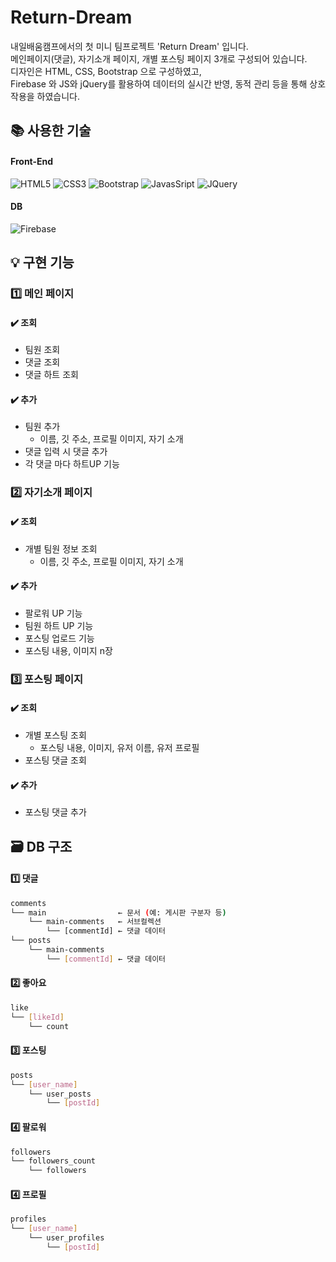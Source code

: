 # Return-Dream

내일배움캠프에서의 첫 미니 팀프로젝트 'Return Dream' 입니다.   
메인페이지(댓글), 자기소개 페이지, 개별 포스팅 페이지 3개로 구성되어 있습니다.   
디자인은 HTML, CSS, Bootstrap 으로 구성하였고,   
Firebase 와 JS와 jQuery를 활용하여 데이터의 실시간 반영, 동적 관리 등을 통해 상호작용을 하였습니다.

## 📚 사용한 기술

#### Front-End
![HTML5](https://img.shields.io/badge/html5-%23E34F26.svg?style=for-the-badge&logo=html5&logoColor=white)
![CSS3](https://img.shields.io/badge/css3-%231572B6.svg?style=for-the-badge&logo=css3&logoColor=white)
![Bootstrap](https://img.shields.io/badge/bootstrap-%238511FA.svg?style=for-the-badge&logo=bootstrap&logoColor=white)
![JavasSript](https://img.shields.io/badge/JavaScript-F7DF1E?style=for-the-badge&logo=javascript&logoColor=black)
![JQuery](https://img.shields.io/badge/jQuery-0769AD?style=for-the-badge&logo=jQuery&logoColor=white)

#### DB
![Firebase](https://img.shields.io/badge/firebase-%23039BE5.svg?style=for-the-badge&logo=firebase)

## 💡 **구현 기능**

### 1️⃣ 메인 페이지

#### ✔️ 조회

- 팀원 조회
- 댓글 조회
- 댓글 하트 조회

#### ✔️ 추가

- 팀원 추가
    - 이름, 깃 주소, 프로필 이미지, 자기 소개
- 댓글 입력 시 댓글 추가
- 각 댓글 마다 하트UP 기능

### 2️⃣ **자기소개 페이지**

#### ✔️ 조회

- 개별 팀원 정보 조회
    - 이름, 깃 주소, 프로필 이미지, 자기 소개

#### ✔️ 추가

- 팔로워 UP 기능
- 팀원 하트 UP 기능
- 포스팅 업로드 기능
- 포스팅 내용, 이미지 n장

### 3️⃣ **포스팅 페이지**

#### ✔️ 조회

- 개별 포스팅 조회
    - 포스팅 내용, 이미지, 유저 이름, 유저 프로필
- 포스팅 댓글 조회

#### ✔️ 추가

- 포스팅 댓글 추가

## 🗃 DB 구조

#### 1️⃣ 댓글

```bash
comments
└── main                ← 문서 (예: 게시판 구분자 등)
    └── main-comments   ← 서브컬렉션
        └── [commentId] ← 댓글 데이터
└── posts
    └── main-comments
        └── [commentId] ← 댓글 데이터
```

#### 2️⃣ 좋아요

```bash
like
└── [likeId]
    └── count
```

#### 3️⃣ 포스팅

```bash
posts
└── [user_name]
    └── user_posts
        └── [postId]
```

#### 4️⃣ 팔로워

```bash
followers
└── followers_count
    └── followers
```

#### 4️⃣ 프로필

```bash
profiles
└── [user_name]
    └── user_profiles
        └── [postId]
```
